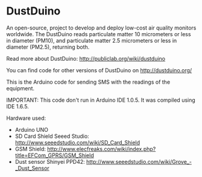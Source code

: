 # DustDuino

An open-source, project to develop and deploy low-cost air quality monitors worldwide. The DustDuino reads 
particulate matter 10 micrometers or less in diameter (PM10), and particulate matter 2.5 micrometers or less in 
diameter (PM2.5), returning both.

Read more about DustDuino: http://publiclab.org/wiki/dustduino

You can find code for other versions of DustDuino on http://dustduino.org/

This is the Arduino code for sending SMS with the readings of the equipment.

IMPORTANT: This code don't run in Arduino IDE 1.0.5. It was compiled using IDE 1.6.5.

Hardware used:
- Arduino UNO
- SD Card Shield Seeed Studio: http://www.seeedstudio.com/wiki/SD_Card_Shield 
- GSM Shield: http://www.elecfreaks.com/wiki/index.php?title=EFCom_GPRS/GSM_Shield
- Dust sensor Shinyei PPD42: http://www.seeedstudio.com/wiki/Grove_-_Dust_Sensor
